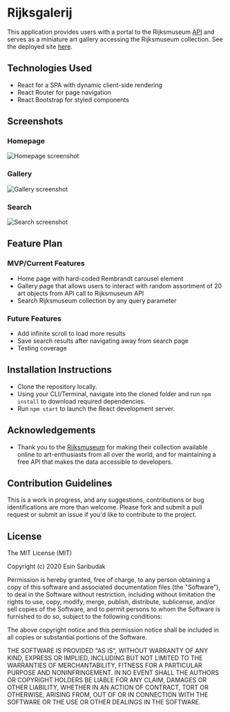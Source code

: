 # Rijksgalerij

This application provides users with a portal to the Rijksmuseum [API](https://data.rijksmuseum.nl/) and serves as a miniature art gallery accessing the Rijksmuseum collection. See the deployed site [here](https://rijksgalerij.herokuapp.com/).

## Technologies Used

- React for a SPA with dynamic client-side rendering
- React Router for page navigation
- React Bootstrap for styled components

## Screenshots

### Homepage

![Homepage screenshot](https://i.imgur.com/OxNGx2Nh.jpg)

### Gallery

![Gallery screenshot](https://i.imgur.com/TxIIsq2h.png)

### Search

![Search screenshot](https://i.imgur.com/6szIStMh.png)

## Feature Plan

### MVP/Current Features

- Home page with hard-coded Rembrandt carousel element
- Gallery page that allows users to interact with random assortment of 20 art objects from API call to Rijksmuseum API
- Search Rijksmuseum collection by any query parameter

### Future Features

- Add infinite scroll to load more results
- Save search results after navigating away from search page
- Testing coverage

## Installation Instructions

- Clone the repository locally.
- Using your CLI/Terminal, navigate into the cloned folder and run `npm install` to download required dependencies.
- Run `npm start` to launch the React development server.

## Acknowledgements

- Thank you to the [Rijksmuseum](https://www.rijksmuseum.nl/) for making their collection available online to art-enthusiasts from all over the world, and for maintaining a free API that makes the data accessible to developers.

## Contribution Guidelines

This is a work in progress, and any suggestions, contributions or bug identifications are more than welcome. Please fork and submit a pull request or submit an issue if you'd like to contribute to the project.

## License

The MIT License (MIT)

Copyright (c) 2020 Esin Saribudak

Permission is hereby granted, free of charge, to any person obtaining a copy of this software and associated documentation files (the "Software"), to deal in the Software without restriction, including without limitation the rights to use, copy, modify, merge, publish, distribute, sublicense, and/or sell copies of the Software, and to permit persons to whom the Software is furnished to do so, subject to the following conditions:

The above copyright notice and this permission notice shall be included in all copies or substantial portions of the Software.

THE SOFTWARE IS PROVIDED "AS IS", WITHOUT WARRANTY OF ANY KIND, EXPRESS OR IMPLIED, INCLUDING BUT NOT LIMITED TO THE WARRANTIES OF MERCHANTABILITY, FITNESS FOR A PARTICULAR PURPOSE AND NONINFRINGEMENT. IN NO EVENT SHALL THE AUTHORS OR COPYRIGHT HOLDERS BE LIABLE FOR ANY CLAIM, DAMAGES OR OTHER LIABILITY, WHETHER IN AN ACTION OF CONTRACT, TORT OR OTHERWISE, ARISING FROM, OUT OF OR IN CONNECTION WITH THE SOFTWARE OR THE USE OR OTHER DEALINGS IN THE SOFTWARE.
